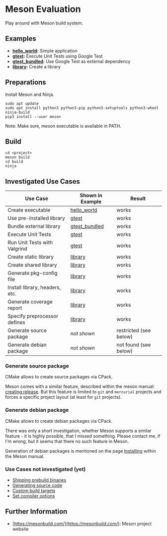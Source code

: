 # Meson Evaluation

Play around with Meson build system.

## Examples

*   **[hello_world](hello_world):** Simple application
*   **[gtest](gtest):** Execute Unit Tests using Google Test
*   **[gtest_bundled](gtest_bundled):** Use Google Test as external dependency
*   **[library](library):** Create a library

## Preparations

Install Meson and Ninja.

    sudo apt update
    sudo apt install python3 python3-pip python3-setuptools python3-wheel ninja-build
    pip3 install --user meson

Note: Make sure, meson executable is available in PATH.

## Build

    cd <project>
    meson build
    cd build
    ninja

## Investigated Use Cases

| Use Case                       | Shown in Example               | Result                 |
| ------------------------------ | ------------------------------ | ---------------------- |
| Create executable              | [hello_world](hello_world)     | works                  |
| Use pre-installed library      | [gtest](gtest)                 | works                  |
| Bundle external library        | [gtest_bundled](gtest_bundled) | works                  |
| Execute Unit Tests             | [gtest](gtest)                 | works                  |
| Run Unit Tests with Valgrind   | [gtest](gtest)                 | works                  |
| Create static library          | [library](library)             | works                  |
| Create shared library          | [library](library)             | works                  |
| Generate pkg-config file       | [library](library)             | works                  |
| Install library, headers, etc. | [library](library)             | works                  |
| Generate coverage report       | [library](library)             | works                  |
| Specify preprocessor defines   | [library](library)             | works                  |
| Generate source package        | _not shown_                    | restricted (see below) |
| Generate debian package        | _not shown_                    | not found (see below)  |

### Generate source package

CMake allows to create source packages via CPack.

Meson comes with a similar feature, described within the meson manual: [creating release](https://mesonbuild.com/Creating-releases.html). But this feature is limited to `git` and `mercurial` projects and forces a specific project
layout (at least for `git` projects).

### Generate debian package

CMake allows to create debian packages via CPack.

There was only a short investigation, whether Meson supports a similar feature - it is highly
possible, that I missed something. Please contact me, if I'm wrong, but it seems that there
no such feature in Meson.

Generation of debian packages is mentioned on the page [Installing](https://mesonbuild.com/Installing.html#destdir-support) within the Meson manual.

### Use Cases not investigated (yet)

*   [Shipping prebuild binaries](https://mesonbuild.com/Shipping-prebuilt-binaries-as-wraps.html#page-description)
*   [Generating source code](https://mesonbuild.com/Generating-sources.html)
*   [Custom build targets](https://mesonbuild.com/Custom-build-targets.html)
*   [Set compiler options](https://mesonbuild.com/Builtin-options.html)

## Further Information

*    [https://mesonbuild.com/](https://mesonbuild.com/): Meson project website